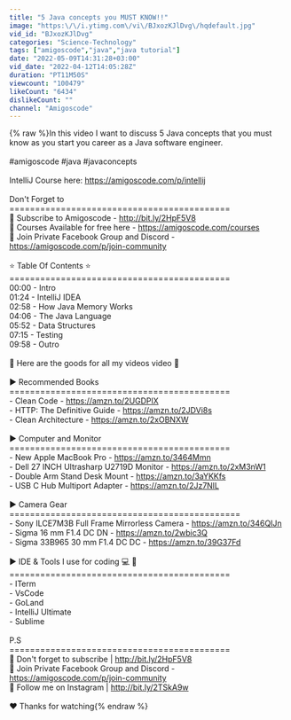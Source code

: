 ```yaml
---
title: "5 Java concepts you MUST KNOW!!"
image: "https:\/\/i.ytimg.com\/vi\/BJxozKJlDvg\/hqdefault.jpg"
vid_id: "BJxozKJlDvg"
categories: "Science-Technology"
tags: ["amigoscode","java","java tutorial"]
date: "2022-05-09T14:31:28+03:00"
vid_date: "2022-04-12T14:05:28Z"
duration: "PT11M50S"
viewcount: "100479"
likeCount: "6434"
dislikeCount: ""
channel: "Amigoscode"
---
```

{% raw %}In this video I want to discuss 5 Java concepts that you must know as you start you career as a Java  software engineer.<br /><br />#amigoscode #java #javaconcepts<br /><br />IntelliJ Course here: <a rel="nofollow" target="blank" href="https://amigoscode.com/p/intellij">https://amigoscode.com/p/intellij</a><br /><br />Don't Forget to<br />===========================================<br />💯  Subscribe to Amigoscode -  <a rel="nofollow" target="blank" href="http://bit.ly/2HpF5V8">http://bit.ly/2HpF5V8</a><br />💯  Courses Available for free here - <a rel="nofollow" target="blank" href="https://amigoscode.com/courses">https://amigoscode.com/courses</a><br />💯  Join Private Facebook Group and Discord - <a rel="nofollow" target="blank" href="https://amigoscode.com/p/join-community">https://amigoscode.com/p/join-community</a><br /><br />⭐  Table Of Contents ⭐<br />===========================================<br />00:00 - Intro<br />01:24 - IntelliJ IDEA<br />02:58 - How Java Memory Works<br />04:06 - The Java Language<br />05:52 - Data Structures<br />07:15 - Testing<br />09:58 - Outro<br /><br />🙊  Here are the goods for all my videos video 🙊 <br /><br />► Recommended Books<br />===========================================<br />- Clean Code - <a rel="nofollow" target="blank" href="https://amzn.to/2UGDPlX">https://amzn.to/2UGDPlX</a><br />- HTTP: The Definitive Guide  - <a rel="nofollow" target="blank" href="https://amzn.to/2JDVi8s">https://amzn.to/2JDVi8s</a><br />- Clean Architecture - <a rel="nofollow" target="blank" href="https://amzn.to/2xOBNXW">https://amzn.to/2xOBNXW</a><br /><br />► Computer and Monitor<br />===========================================<br />- New Apple MacBook Pro - <a rel="nofollow" target="blank" href="https://amzn.to/3464Mmn">https://amzn.to/3464Mmn</a><br />- Dell 27 INCH Ultrasharp U2719D Monitor - <a rel="nofollow" target="blank" href="https://amzn.to/2xM3nW1">https://amzn.to/2xM3nW1</a><br />- Double Arm Stand Desk Mount - <a rel="nofollow" target="blank" href="https://amzn.to/3aYKKfs">https://amzn.to/3aYKKfs</a><br />- USB C Hub Multiport Adapter - <a rel="nofollow" target="blank" href="https://amzn.to/2Jz7NlL">https://amzn.to/2Jz7NlL</a><br /><br />► Camera Gear<br />=============================================<br />- Sony ILCE7M3B Full Frame Mirrorless Camera - <a rel="nofollow" target="blank" href="https://amzn.to/346QIJn">https://amzn.to/346QIJn</a><br />- Sigma 16 mm F1.4 DC DN - <a rel="nofollow" target="blank" href="https://amzn.to/2wbic3Q">https://amzn.to/2wbic3Q</a><br />- Sigma 33B965 30 mm F1.4 DC DC - <a rel="nofollow" target="blank" href="https://amzn.to/39G37Fd">https://amzn.to/39G37Fd</a><br /><br />► IDE &amp; Tools I use for coding 💻   🎒<br />===========================================<br />- ITerm<br />- VsCode<br />- GoLand<br />- IntelliJ Ultimate<br />- Sublime<br /><br />P.S<br /> ===========================================<br />💯   Don't forget to subscribe | <a rel="nofollow" target="blank" href="http://bit.ly/2HpF5V8">http://bit.ly/2HpF5V8</a><br />💯  Join Private Facebook Group and Discord - <a rel="nofollow" target="blank" href="https://amigoscode.com/p/join-community">https://amigoscode.com/p/join-community</a><br />💯  Follow me on Instagram | <a rel="nofollow" target="blank" href="http://bit.ly/2TSkA9w">http://bit.ly/2TSkA9w</a><br /><br />❤️  Thanks for watching{% endraw %}
